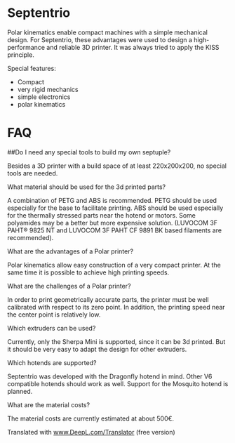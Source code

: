 # Septentrio
Polar kinematics enable compact machines with a simple mechanical design. For Septentrio, these advantages were used to design a high-performance and reliable 3D printer. It was always tried to apply the KISS principle.

Special features:
- Compact 
- very rigid mechanics
- simple electronics
- polar kinematics

# FAQ
##Do I need any special tools to build my own septuple?

Besides a 3D printer with a build space of at least 220x200x200, no special tools are needed.

What material should be used for the 3d printed parts?

A combination of PETG and ABS is recommended. PETG should be used especially for the base to facilitate printing. ABS should be used especially for the thermally stressed parts near the hotend or motors. Some polyamides may be a better but more expensive solution. (LUVOCOM 3F PAHT® 9825 NT and LUVOCOM 3F PAHT CF 9891 BK based filaments are recommended).

What are the advantages of a Polar printer?

Polar kinematics allow easy construction of a very compact printer. At the same time it is possible to achieve high printing speeds.

What are the challenges of a Polar printer?

In order to print geometrically accurate parts, the printer must be well calibrated with respect to its zero point. In addition, the printing speed near the center point is relatively low. 

Which extruders can be used?

Currently, only the Sherpa Mini is supported, since it can be 3d printed. But it should be very easy to adapt the design for other extruders.

Which hotends are supported?

Septentrio was developed with the Dragonfly hotend in mind. Other V6 compatible hotends should work as well. Support for the Mosquito hotend is planned.

What are the material costs?

The material costs are currently estimated at about 500€.

Translated with www.DeepL.com/Translator (free version)
